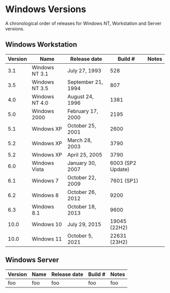 # Windows Versions

A chronological order of releases for Windows NT, Workstation and Server versions.

## Windows Workstation

| Version | Name | Release date | Build # | Notes |
| ----- | ----- | ----- | ----- | ----- |
| 3.1 | Windows NT 3.1 | July 27, 1993 | 528 |  |
| 3.5 | Windows NT 3.5 | September 21, 1994	| 807 |  |
| 4.0 | Windows NT 4.0 | August 24, 1996 | 1381 |  |
| 5.0 | Windows 2000 | February 17, 2000 | 2195 |  |
| 5.1 | Windows XP | October 25, 2001 | 2600 |  |
| 5.2 | Windows XP | March 28, 2003 | 3790 |  |
| 5.2 | Windows XP | April 25, 2005 | 3790 |  |
| 6.0 | Windows Vista | January 30, 2007 | 6003 (SP2 Update) |  |
| 6.1 | Windows 7 | October 22, 2009 | 7601 (SP1) |  |
| 6.2 | Windows 8 | October 26, 2012 | 9200 |  |
| 6.3 | Windows 8.1 | October 18, 2013	| 9600 |  |
| 10.0 | Windows 10 | July 29, 2015 | 19045 (22H2) |  |
| 10.0 | Windows 11 | October 5, 2021 | 22631 (23H2) |  |

## Windows Server

| Version | Name | Release date | Build # | Notes |
| ----- | ----- | ----- | ----- | ----- |
| foo | foo | foo | foo | foo |
